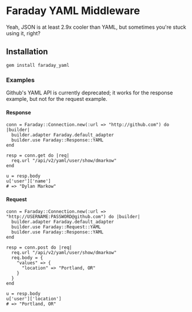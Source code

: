 # Faraday YAML Middleware

Yeah, JSON is at least 2.9x cooler than YAML, but sometimes you're stuck using it, right?

## Installation

    gem install faraday_yaml

### Examples

Github's YAML API is currently deprecated; it works for the response example, but not for the request example.

#### Response

    conn = Faraday::Connection.new(:url => "http://github.com") do |builder|
      builder.adapter Faraday.default_adapter
      builder.use Faraday::Response::YAML
    end

    resp = conn.get do |req|
      req.url "/api/v2/yaml/user/show/dmarkow"
    end

    u = resp.body
    u['user']['name']
    # => "Dylan Markow"

#### Request

    conn = Faraday::Connection.new(:url => "http://USERNAME:PASSWORD@github.com") do |builder|
      builder.adapter Faraday.default_adapter
      builder.use Faraday::Request::YAML
      builder.use Faraday::Response::YAML
    end

    resp = conn.post do |req|
      req.url "/api/v2/yaml/user/show/dmarkow"
      req.body = {
        "values" => {
          "location" => "Portland, OR"
        }
      }
    end

    u = resp.body
    u['user']['location']
    # => "Portland, OR"
